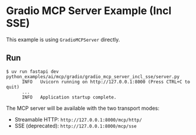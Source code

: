 # Gradio MCP Server Example (Incl SSE)

This example is using `GradioMCPServer` directly.

## Run

```console
$ uv run fastapi dev python_examples/ai/mcp/gradio/gradio_mcp_server_incl_sse/server.py
      INFO   Uvicorn running on http://127.0.0.1:8000 (Press CTRL+C to quit)
      ...
      INFO   Application startup complete.
```

The MCP server will be available with the two transport modes:

- Streamable HTTP: `http://127.0.0.1:8000/mcp/http/`
- SSE (deprecated): `http://127.0.0.1:8000/mcp/sse`
